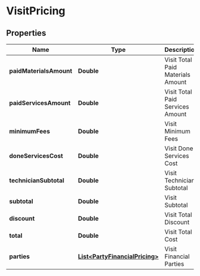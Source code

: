 
# VisitPricing

## Properties
Name | Type | Description | Notes
------------ | ------------- | ------------- | -------------
**paidMaterialsAmount** | **Double** | Visit Total Paid Materials Amount |  [optional]
**paidServicesAmount** | **Double** | Visit Total Paid Services Amount |  [optional]
**minimumFees** | **Double** | Visit Minimum Fees |  [optional]
**doneServicesCost** | **Double** | Visit Done Services Cost |  [optional]
**technicianSubtotal** | **Double** | Visit Technician Subtotal |  [optional]
**subtotal** | **Double** | Visit Subtotal |  [optional]
**discount** | **Double** | Visit Total Discount |  [optional]
**total** | **Double** | Visit Total Cost |  [optional]
**parties** | [**List&lt;PartyFinancialPricing&gt;**](PartyFinancialPricing.md) | Visit Financial Parties |  [optional]



